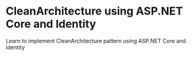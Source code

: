 # CleanArchitecture using ASP.NET Core and Identity
Learn to implement CleanArchitecture pattern using ASP.NET Core and Identity
